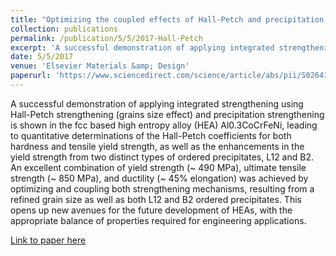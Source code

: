 ```yaml
---
title: "Optimizing the coupled effects of Hall-Petch and precipitation strengthening in a Al0. 3CoCrFeNi high entropy alloy"
collection: publications
permalink: /publication/5/5/2017-Hall-Petch
excerpt: 'A successful demonstration of applying integrated strengthening using Hall-Petch strengthening (grains size effect) and precipitation strengthening is shown in the fcc based high entropy alloy (HEA) Al0.3CoCrFeNi, leading to quantitative determinations of the Hall-Petch coefficients for both hardness and tensile yield strength, as well as the enhancements in the yield strength from two distinct types of ordered precipitates, L12 and B2. An excellent combination of yield strength (~ 490 MPa), ultimate tensile strength (~ 850 MPa), and ductility (~ 45% elongation) was achieved by optimizing and coupling both strengthening mechanisms, resulting from a refined grain size as well as both L12 and B2 ordered precipitates. This opens up new avenues for the future development of HEAs, with the appropriate balance of properties required for engineering applications.'
date: 5/5/2017
venue: 'Elsevier Materials &amp; Design'
paperurl: 'https://www.sciencedirect.com/science/article/abs/pii/S026412751730206X'
---
```

A successful demonstration of applying integrated strengthening using Hall-Petch strengthening (grains size effect) and precipitation strengthening is shown in the fcc based high entropy alloy (HEA) Al0.3CoCrFeNi, leading to quantitative determinations of the Hall-Petch coefficients for both hardness and tensile yield strength, as well as the enhancements in the yield strength from two distinct types of ordered precipitates, L12 and B2. An excellent combination of yield strength (~ 490 MPa), ultimate tensile strength (~ 850 MPa), and ductility (~ 45% elongation) was achieved by optimizing and coupling both strengthening mechanisms, resulting from a refined grain size as well as both L12 and B2 ordered precipitates. This opens up new avenues for the future development of HEAs, with the appropriate balance of properties required for engineering applications.

[Link to paper here](https://www.sciencedirect.com/science/article/abs/pii/S026412751730206X)
